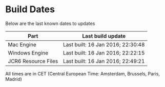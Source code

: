 # Build Dates

Below are the last known dates to updates

Part | Last build update
-----|-----
Mac Engine | Last built: 16 Jan 2016; 22:30:48
Windows Engine | Last built: 16 Jan 2016; 22:22:15
JCR6 Resource Files | Last built: 16 Jan 2016; 22:49:21
All times are in CET (Central European Time: Amsterdam, Brussels, Paris, Madrid)




